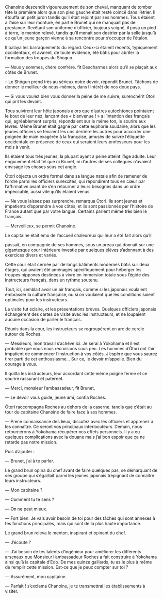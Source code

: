 Chanoine descendit vigoureusement de son cheval, manquant de tomber tête la
première alors que son pied gauche était resté coincé dans l’étrier. Il étouffa
un petit juron tandis qu’il était rejoint par ses hommes. Tous étaient à l’aise
sur leur monture, en partie Brunet qui ne manquait pas de prestance. Revêtant
son uniforme d’officier, toujours soigné, il posa un pied à terre, le menton
relevé, tandis qu’il menait son destrier par la selle jusqu’à ce qu’un jeune
garçon vienne à sa rencontre pour s’occuper de l’étalon.

Il balaya les barraquements du regard. Ceux-ci étaient récents, typiquement
occidentaux, et avaient, de toute évidence, été bâtis pour abriter la formation
des troupes du Shōgun.

— Nous y sommes, chère confrère. fit Descharmes alors qu’il se plaçait aux
côtés de Brunet.

– Le Shōgun prend très au sérieux notre devoir, répondit Brunet. Tâchons de
donner le meilleur de nous-mêmes, dans l’intérêt de nos deux pays.

— Si vous voulez bien vous donner la peine de me suivre, surenchérit Ōtori qui
prit les devant.

Tous suivirent leur hôte japonais alors que d’autres autochtones pointaient le
bout de leur nez, lançant des « bienvenue ! » a l’intention des français qui,
agréablement surpris, répondaient sur le même ton, le sourire aux lèvres. Même
Brunet était gagné par cette euphorie soudaine, alors que les jeunes officiers
se tenaient les uns derrière les autres pour accorder une poignée de main
exagérée à la française, amusés de suivre l’étiquette occidentale en présence
de ceux qui seraient leurs professeurs pour les mois à venir.

Ils étaient tous très jeunes, la plupart ayant à peine atteint l’âge adulte.
Leur engouement était tel que ni Brunet, ni d’autres de ses collègues n’avaient
envisagé les choses sous cet angle.

Ōtori objecta un ordre formel dans sa langue natale afin de ramener de l’ordre
parmi les officiers surexcités, qui répondirent tous en cœur par l’affirmative
avant de s’en retourner à leurs besognes dans un ordre impeccable, aussi vite
qu’ils étaient venus.

— Ne vous laissez pas surprendre, remarqua Ōtori. Ils sont jeunes et impatients
d’apprendre à vos côtés, et ils sont passionnés par l’histoire de France autant
que par votre langue. Certains parlent même très bien le français.

— Merveilleux, se permit Chanoine.

Le capitaine était ému de l’accueil chaleureux qui leur a été fait alors qu’il

passait, en compagnie de ses hommes, sous un préau qui donnait sur une
gigantesque cour intérieure investie par quelques élèves s’adonnant à des
exercices divers et variés.

Cette cour était cernée par de longs bâtiments modernes bâtis sur deux étages,
qui avaient été aménagés spécifiquement pour héberger les troupes nippones
destinées à vivre en immersion totale sous l’égide des instructeurs français,
dans un rythme soutenu.

Tout, ici, semblait avoir un air français, comme si les japonais
voulaient embrasser la culture française, ou si on voulaient que les conditions
soient optimales pour les instructeurs.

La visite fut éclaire, et les présentations brèves. Quelques officiers japonais
échangèrent des cartes de visite avec les instructeurs, et ne loupaient aucune
occasion de parler le français.

Réunis dans la cour, les instructeurs se regroupérent en arc de cercle autour
de Roches.

— Messieurs, mon travail s’achève ici. Je serai à Yokohama et il est probable
que nous nous recroisions sous peu. Les hommes d’Ōtori ont l’air impatient de
commencer l’instruction à vos côtés. J’espère que vous saurez tirer parti de
cet enthousiasme… Sur ce, le devoir m’appelle. Bien du courage à vous.

Il quitta les instructeurs, leur accordant cette même poigne ferme et ce
sourire rassurant et paternel.

— Merci, monsieur l’ambassadeur, fit Brunet.

— Le devoir vous guide, jeune ami, confia Roches.

Ōtori raccompagna Roches au dehors de la caserne, tandis que c’était au tour
du capitaine Chanoine de faire face à ses hommes.

— Prene connaissance des lieux, discutez avec les officiers et apprenez à les
connaître. Ce seront vos principaux interlocuteurs. Demain, nous retournerons
à Yokohama récupérer nos effets personnels. Il y a eu quelques complications
avec la douane mais j’ai bon espoir que ça ne retarde pas notre mission.

Puis d’ajouter :

— Brunet, j’ai à te parler.

Le grand brun opina du chef avant de faire quelques pas, se démarquant de ses
groupe qui s’égaillait parmi les jeunes japonais trépignant de connaître leurs
instructeurs.

— Mon capitaine ?

— Comment tu te sens ?

— On ne peut mieux.

— Fort bien. Je vais avoir besoin de toi pour des tâches qui sont annexes à tes
fonctions principales, mais qui sont de la plus haute importance.

Le grand brun releva le menton, inspirant et opinant du chef.

— J’écoute ?

— J’ai besoin de tes talents d’ingénieur pour améliorer les différents arsenaux
que Monsieur l’ambassadeur Roches a fait construire à Yokohama ainsi qu’à la
capitale d’Edo. De mes quinze gaillards, tu es le plus à même de remplir cette
mission. Est-ce que je peux compter sur toi ?

— Assurément, mon capitaine.

— Parfait ! s’exclama Chanoine, je te transmettrai les établissements à
visiter.
